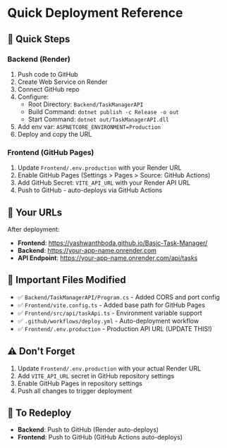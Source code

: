 # Quick Deployment Reference

## 🚀 Quick Steps

### Backend (Render)
1. Push code to GitHub
2. Create Web Service on Render
3. Connect GitHub repo
4. Configure:
   - Root Directory: `Backend/TaskManagerAPI`
   - Build Command: `dotnet publish -c Release -o out`
   - Start Command: `dotnet out/TaskManagerAPI.dll`
5. Add env var: `ASPNETCORE_ENVIRONMENT=Production`
6. Deploy and copy the URL

### Frontend (GitHub Pages)
1. Update `Frontend/.env.production` with your Render URL
2. Enable GitHub Pages (Settings > Pages > Source: GitHub Actions)
3. Add GitHub Secret: `VITE_API_URL` with your Render API URL
4. Push to GitHub - auto-deploys via GitHub Actions

## 🔗 Your URLs

After deployment:
- **Frontend**: https://yashwanthboda.github.io/Basic-Task-Manager/
- **Backend**: https://your-app-name.onrender.com
- **API Endpoint**: https://your-app-name.onrender.com/api/tasks

## 📝 Important Files Modified

- ✅ `Backend/TaskManagerAPI/Program.cs` - Added CORS and port config
- ✅ `Frontend/vite.config.ts` - Added base path for GitHub Pages
- ✅ `Frontend/src/api/taskApi.ts` - Environment variable support
- ✅ `.github/workflows/deploy.yml` - Auto-deployment workflow
- ✅ `Frontend/.env.production` - Production API URL (UPDATE THIS!)

## ⚠️ Don't Forget

1. Update `Frontend/.env.production` with your actual Render URL
2. Add `VITE_API_URL` secret in GitHub repository settings
3. Enable GitHub Pages in repository settings
4. Push all changes to trigger deployment

## 🔄 To Redeploy

- **Backend**: Push to GitHub (Render auto-deploys)
- **Frontend**: Push to GitHub (GitHub Actions auto-deploys)
